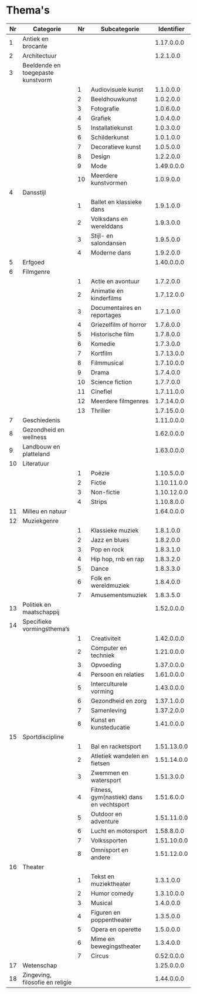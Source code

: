 ---
---

# Thema's

| Nr | Categorie | Nr | Subcategorie | Identifier |
| --- | --- | --- | --- | --- |
| 1 | Antiek en brocante |   |   | 1.17.0.0.0 |
| 2 | Architectuur |   |   | 1.2.1.0.0 |
| 3 | Beeldende en toegepaste kunstvorm |   |   |   |
|   |   | 1 | Audiovisuele kunst | 1.1.0.0.0 |
|   |   | 2 | Beeldhouwkunst | 1.0.2.0.0 |
|   |   | 3 | Fotografie | 1.0.6.0.0 |
|   |   | 4 | Grafiek | 1.0.4.0.0 |
|   |   | 5 | Installatiekunst | 1.0.3.0.0 |
|   |   | 6 | Schilderkunst | 1.0.1.0.0 |
|   |   | 7 | Decoratieve kunst | 1.0.5.0.0 |
|   |   | 8 | Design | 1.2.2.0.0 |
|   |   | 9 | Mode | 1.49.0.0.0 |
|   |   | 10 | Meerdere kunstvormen | 1.0.9.0.0 |
| 4 | Dansstijl |   |   |   |
|   |   | 1 | Ballet en klassieke dans | 1.9.1.0.0 |
|   |   | 2 | Volksdans en werelddans | 1.9.3.0.0 |
|   |   | 3 | Stijl- en salondansen | 1.9.5.0.0 |
|   |   | 4 | Moderne dans | 1.9.2.0.0 |
| 5 | Erfgoed |   |   | 1.40.0.0.0 |
| 6 | Filmgenre |   |   |   |
|   |   | 1 | Actie en avontuur | 1.7.2.0.0 |
|   |   | 2 | Animatie en kinderfilms | 1.7.12.0.0 |
|   |   | 3 | Documentaires en reportages | 1.7.1.0.0 |
|   |   | 4 | Griezelfilm of horror | 1.7.6.0.0 |
|   |   | 5 | Historische film | 1.7.8.0.0 |
|   |   | 6 | Komedie | 1.7.3.0.0 |
|   |   | 7 | Kortfilm | 1.7.13.0.0 |
|   |   | 8 | Filmmusical | 1.7.10.0.0 |
|   |   | 9 | Drama | 1.7.4.0.0 |
|   |   | 10 | Science fiction | 1.7.7.0.0 |
|   |   | 11 | Cinefiel | 1.7.11.0.0 |
|   |   | 12 | Meerdere filmgenres | 1.7.14.0.0 |
|   |   | 13 | Thriller | 1.7.15.0.0 |
| 7 | Geschiedenis |   |   | 1.11.0.0.0 |
| 8 | Gezondheid en wellness |   |   | 1.62.0.0.0 |
| 9 | Landbouw en platteland |   |   | 1.63.0.0.0 |
| 10 | Literatuur |   |   |   |
|   |   | 1 | Poëzie | 1.10.5.0.0 |
|   |   | 2 | Fictie | 1.10.11.0.0 |
|   |   | 3 | Non-fictie | 1.10.12.0.0 |
|   |   | 4 | Strips | 1.10.8.0.0 |
| 11 | Milieu en natuur |   |   | 1.64.0.0.0 |
| 12 | Muziekgenre |   |   |   |
|   |   | 1 | Klassieke muziek | 1.8.1.0.0 |
|   |   | 2 | Jazz en blues | 1.8.2.0.0 |
|   |   | 3 | Pop en rock | 1.8.3.1.0 |
|   |   | 4 | Hip hop, rnb en rap | 1.8.3.2.0 |
|   |   | 5 | Dance | 1.8.3.3.0 |
|   |   | 6 | Folk en wereldmuziek | 1.8.4.0.0 |
|   |   | 7 | Amusementsmuziek | 1.8.3.5.0 |
| 13 | Politiek en maatschappij |   |   | 1.52.0.0.0 |
| 14 | Specifieke vormingsthema’s |   |   |   |
|   |   | 1 | Creativiteit | 1.42.0.0.0 |
|   |   | 2 | Computer en techniek | 1.21.0.0.0 |
|   |   | 3 | Opvoeding | 1.37.0.0.0 |
|   |   | 4 | Persoon en relaties | 1.61.0.0.0 |
|   |   | 5 | Interculturele vorming | 1.43.0.0.0 |
|   |   | 6 | Gezondheid en zorg | 1.37.1.0.0 |
|   |   | 7 | Samenleving | 1.37.2.0.0 |
|   |   | 8 | Kunst en kunsteducatie | 1.41.0.0.0 |
| 15 | Sportdiscipline |   |   |   |
|   |   | 1 | Bal en racketsport | 1.51.13.0.0 |
|   |   | 2 | Atletiek wandelen en fietsen | 1.51.14.0.0 |
|   |   | 3 | Zwemmen en watersport | 1.51.3.0.0 |
|   |   | 4 | Fitness, gym(nastiek) dans en vechtsport | 1.51.6.0.0 |
|   |   | 5 | Outdoor en adventure | 1.51.11.0.0 |
|   |   | 6 | Lucht en motorsport | 1.58.8.0.0 |
|   |   | 7 | Volkssporten | 1.51.10.0.0 |
|   |   | 8 | Omnisport en andere | 1.51.12.0.0 |
| 16 | Theater |   |   |   |
|   |   | 1 | Tekst en muziektheater | 1.3.1.0.0 |
|   |   | 2 | Humor comedy | 1.3.10.0.0 |
|   |   | 3 | Musical | 1.4.0.0.0 |
|   |   | 4 | Figuren en poppentheater | 1.3.5.0.0 |
|   |   | 5 | Opera en operette | 1.5.0.0.0 |
|   |   | 6 | Mime en bewegingstheater | 1.3.4.0.0 |
|   |   | 7 | Circus | 0.52.0.0.0 |
| 17 | Wetenschap |   |   | 1.25.0.0.0 |
| 18 | Zingeving, filosofie en religie |   |   | 1.44.0.0.0 |
